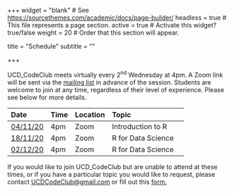 +++
widget = "blank"  # See https://sourcethemes.com/academic/docs/page-builder/
headless = true  # This file represents a page section.
active = true  # Activate this widget? true/false
weight = 20  # Order that this section will appear.

title = "Schedule"
subtitle = ""



+++

UCD_CodeClub meets virtually every 2<sup>nd</sup> Wednesday at 4pm. A Zoom link will be sent via the [mailing list](http://bit.ly/join_CC) in advance of the session. Students are welcome to join at any time, regardless of their level of experience. Please see below for more details.

| Date                                                                                                                                                                  | Time| Location| Topic              |     |
| :-------------------------------------------------------------------------------------------------------------------------------------------------------------------- | :-- | :------ | :----------------- | :-- |
| [04/11/20](http://www.google.com/calendar/event?action=TEMPLATE&dates=20201104T160000Z%2F20201104T170000Z&text=UCD_CodeClub&location=Zoom&details= "Add to calendar") | 4pm | Zoom    | Introduction to R  |     |
| [18/11/20](http://www.google.com/calendar/event?action=TEMPLATE&dates=20201118T160000Z%2F20201118T170000Z&text=UCD_CodeClub&location=Zoom&details= "Add to calendar") | 4pm | Zoom    | R for Data Science |     |
| [02/12/20](http://www.google.com/calendar/event?action=TEMPLATE&dates=20201202T160000Z%2F20201202T170000Z&text=UCD_CodeClub&location=Zoom&details= "Add to calendar") | 4pm | Zoom    | R for Data Science |     |


If you would like to join UCD_CodeClub but are unable to attend at these times, or if you have a particular topic you would like to request, please contact [UCDCodeClub@gmail.com](mailto:UCDCodeClub@gmail.com) or fill out this [form.](https://forms.gle/mALvEwkD12vtLR8F7)
